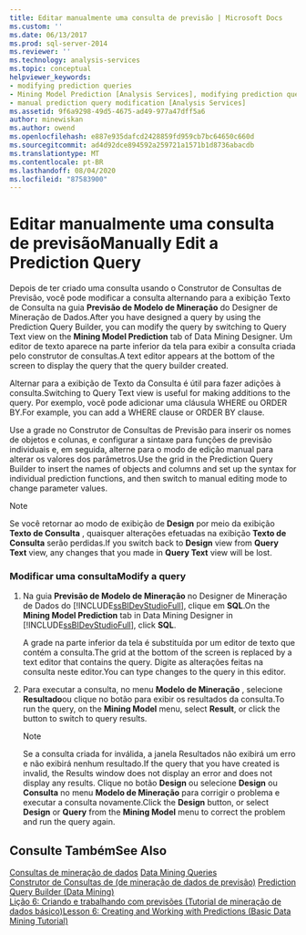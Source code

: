 ```yaml
---
title: Editar manualmente uma consulta de previsão | Microsoft Docs
ms.custom: ''
ms.date: 06/13/2017
ms.prod: sql-server-2014
ms.reviewer: ''
ms.technology: analysis-services
ms.topic: conceptual
helpviewer_keywords:
- modifying prediction queries
- Mining Model Prediction [Analysis Services], modifying prediction queries
- manual prediction query modification [Analysis Services]
ms.assetid: 9f6a9298-49d5-4675-ad49-977a47dff5a6
author: minewiskan
ms.author: owend
ms.openlocfilehash: e887e935dafcd2428859fd959cb7bc64650c660d
ms.sourcegitcommit: ad4d92dce894592a259721a1571b1d8736abacdb
ms.translationtype: MT
ms.contentlocale: pt-BR
ms.lasthandoff: 08/04/2020
ms.locfileid: "87583900"
---
```

# <a name="manually-edit-a-prediction-query"></a><span data-ttu-id="7f733-102">Editar manualmente uma consulta de previsão</span><span class="sxs-lookup"><span data-stu-id="7f733-102">Manually Edit a Prediction Query</span></span>
  <span data-ttu-id="7f733-103">Depois de ter criado uma consulta usando o Construtor de Consultas de Previsão, você pode modificar a consulta alternando para a exibição Texto de Consulta na guia **Previsão de Modelo de Mineração** do Designer de Mineração de Dados.</span><span class="sxs-lookup"><span data-stu-id="7f733-103">After you have designed a query by using the Prediction Query Builder, you can modify the query by switching to Query Text view on the **Mining Model Prediction** tab of Data Mining Designer.</span></span> <span data-ttu-id="7f733-104">Um editor de texto aparece na parte inferior da tela para exibir a consulta criada pelo construtor de consultas.</span><span class="sxs-lookup"><span data-stu-id="7f733-104">A text editor appears at the bottom of the screen to display the query that the query builder created.</span></span>  
  
 <span data-ttu-id="7f733-105">Alternar para a exibição de Texto da Consulta é útil para fazer adições à consulta.</span><span class="sxs-lookup"><span data-stu-id="7f733-105">Switching to Query Text view is useful for making additions to the query.</span></span> <span data-ttu-id="7f733-106">Por exemplo, você pode adicionar uma cláusula WHERE ou ORDER BY.</span><span class="sxs-lookup"><span data-stu-id="7f733-106">For example, you can add a WHERE clause or ORDER BY clause.</span></span>  
  
 <span data-ttu-id="7f733-107">Use a grade no Construtor de Consultas de Previsão para inserir os nomes de objetos e colunas, e configurar a sintaxe para funções de previsão individuais e, em seguida, alterne para o modo de edição manual para alterar os valores dos parâmetros.</span><span class="sxs-lookup"><span data-stu-id="7f733-107">Use the grid in the Prediction Query Builder to insert the names of objects and columns and set up the syntax for individual prediction functions, and then switch to manual editing mode to change parameter values.</span></span>  
  
> [!NOTE]  
>  <span data-ttu-id="7f733-108">Se você retornar ao modo de exibição de **Design** por meio da exibição **Texto de Consulta** , quaisquer alterações efetuadas na exibição **Texto de Consulta** serão perdidas.</span><span class="sxs-lookup"><span data-stu-id="7f733-108">If you switch back to **Design** view from **Query Text** view, any changes that you made in **Query Text** view will be lost.</span></span>  
  
### <a name="modify-a-query"></a><span data-ttu-id="7f733-109">Modificar uma consulta</span><span class="sxs-lookup"><span data-stu-id="7f733-109">Modify a query</span></span>  
  
1.  <span data-ttu-id="7f733-110">Na guia **Previsão de Modelo de Mineração** no Designer de Mineração de Dados do [!INCLUDE[ssBIDevStudioFull](../../includes/ssbidevstudiofull-md.md)], clique em **SQL**.</span><span class="sxs-lookup"><span data-stu-id="7f733-110">On the **Mining Model Prediction** tab in Data Mining Designer in [!INCLUDE[ssBIDevStudioFull](../../includes/ssbidevstudiofull-md.md)], click **SQL**.</span></span>  
  
     <span data-ttu-id="7f733-111">A grade na parte inferior da tela é substituída por um editor de texto que contém a consulta.</span><span class="sxs-lookup"><span data-stu-id="7f733-111">The grid at the bottom of the screen is replaced by a text editor that contains the query.</span></span> <span data-ttu-id="7f733-112">Digite as alterações feitas na consulta neste editor.</span><span class="sxs-lookup"><span data-stu-id="7f733-112">You can type changes to the query in this editor.</span></span>  
  
2.  <span data-ttu-id="7f733-113">Para executar a consulta, no menu **Modelo de Mineração** , selecione **Resultado**ou clique no botão para exibir os resultados da consulta.</span><span class="sxs-lookup"><span data-stu-id="7f733-113">To run the query, on the **Mining Model** menu, select **Result**, or click the button to switch to query results.</span></span>  
  
    > [!NOTE]  
    >  <span data-ttu-id="7f733-114">Se a consulta criada for inválida, a janela Resultados não exibirá um erro e não exibirá nenhum resultado.</span><span class="sxs-lookup"><span data-stu-id="7f733-114">If the query that you have created is invalid, the Results window does not display an error and does not display any results.</span></span> <span data-ttu-id="7f733-115">Clique no botão **Design** ou selecione **Design** ou **Consulta** no menu **Modelo de Mineração** para corrigir o problema e executar a consulta novamente.</span><span class="sxs-lookup"><span data-stu-id="7f733-115">Click the **Design** button, or select **Design** or **Query** from the **Mining Model** menu to correct the problem and run the query again.</span></span>  
  
## <a name="see-also"></a><span data-ttu-id="7f733-116">Consulte Também</span><span class="sxs-lookup"><span data-stu-id="7f733-116">See Also</span></span>  
 <span data-ttu-id="7f733-117">[Consultas de mineração de dados](data-mining-queries.md) </span><span class="sxs-lookup"><span data-stu-id="7f733-117">[Data Mining Queries](data-mining-queries.md) </span></span>  
 <span data-ttu-id="7f733-118">[Construtor de Consultas de &#40;de mineração de dados de previsão&#41;](../prediction-query-builder-data-mining.md) </span><span class="sxs-lookup"><span data-stu-id="7f733-118">[Prediction Query Builder &#40;Data Mining&#41;](../prediction-query-builder-data-mining.md) </span></span>  
 [<span data-ttu-id="7f733-119">Lição 6: Criando e trabalhando com previsões &#40;Tutorial de mineração de dados básico&#41;</span><span class="sxs-lookup"><span data-stu-id="7f733-119">Lesson 6: Creating and Working with Predictions &#40;Basic Data Mining Tutorial&#41;</span></span>](../../tutorials/lesson-6-creating-and-working-with-predictions-basic-data-mining-tutorial.md)  
  
  
